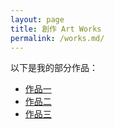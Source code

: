```yaml
---
layout: page
title: 創作 Art Works
permalink: /works.md/
---
```


以下是我的部分作品：

- [作品一](works/work1.html)  
- [作品二](works/work2.html)  
- [作品三](works/work3.html)
